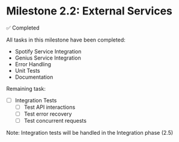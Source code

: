 # Milestone 2.2: External Services

✅ Completed

All tasks in this milestone have been completed:
- Spotify Service Integration
- Genius Service Integration
- Error Handling
- Unit Tests
- Documentation

Remaining task:
- [ ] Integration Tests
  - [ ] Test API interactions
  - [ ] Test error recovery
  - [ ] Test concurrent requests

Note: Integration tests will be handled in the Integration phase (2.5) 